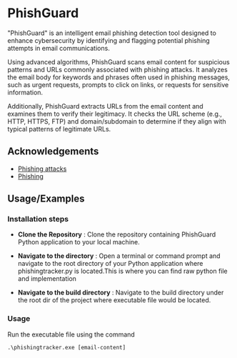 
# PhishGuard

"PhishGuard" is an intelligent email phishing detection tool designed to enhance cybersecurity by identifying and flagging potential phishing attempts in email communications.

Using advanced algorithms, PhishGuard scans email content for suspicious patterns and URLs commonly associated with phishing attacks. It analyzes the email body for keywords and phrases often used in phishing messages, such as urgent requests, prompts to click on links, or requests for sensitive information.

Additionally, PhishGuard extracts URLs from the email content and examines them to verify their legitimacy. It checks the URL scheme (e.g., HTTP, HTTPS, FTP) and domain/subdomain to determine if they align with typical patterns of legitimate URLs.








## Acknowledgements

 - [Phishing attacks](https://www.google.com/url?sa=t&rct=j&q=&esrc=s&source=web&cd=&cad=rja&uact=8&ved=2ahUKEwiwrNiBxMaEAxUubGwGHdOhCuIQFnoECBcQAw&url=https%3A%2F%2Fwww.ncsc.gov.uk%2Fguidance%2Fphishing%23%3A~%3Atext%3DBusiness%2520Guide%2520beforehand.-%2CWhat%2520is%2520phishing%253F%2Ccan%2520sabotage%2520systems%2520and%2520organisations.&usg=AOvVaw3eHjvvsysKCpKsYJnMU8XF&opi=89978449)
 - [Phishing](https://www.google.com/url?sa=t&rct=j&q=&esrc=s&source=web&cd=&cad=rja&uact=8&ved=2ahUKEwiwrNiBxMaEAxUubGwGHdOhCuIQFnoECCkQAQ&url=https%3A%2F%2Fwww.cloudflare.com%2Flearning%2Faccess-management%2Fphishing-attack%2F&usg=AOvVaw0RP4F9q2xOqPNHeaK6S1kW&opi=89978449)


 


## Usage/Examples

### Installation steps
* **Clone the Repository** : Clone the repository containing PhishGuard Python application to your local machine. 

* **Navigate to the directory** :  Open a terminal or command prompt and navigate to the root directory of your Python application where phishingtracker.py is located.This is where you can find raw python file and implementation

* **Navigate to the build directory** : Navigate to the build directory under the root dir of the project where executable file would be located.


### Usage
Run the executable file using the command 

``.\phishingtracker.exe [email-content]``





 